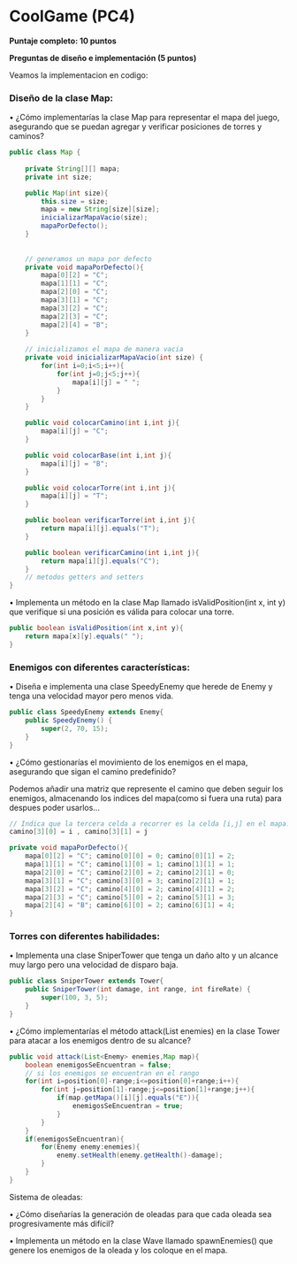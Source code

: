 # CoolGame (PC4)

**Puntaje completo: 10 puntos**

**Preguntas de diseño e implementación (5 puntos)**


Veamos la implementacion en codigo:

### Diseño de la clase Map:

• ¿Cómo implementarías la clase Map para representar el mapa del juego, asegurando que se
puedan agregar y verificar posiciones de torres y caminos?

```java
public class Map {
    
    private String[][] mapa;
    private int size;

    public Map(int size){
        this.size = size;
        mapa = new String[size][size];
        inicializarMapaVacio(size);
        mapaPorDefecto();
    }
    
    
    // generamos un mapa por defecto
    private void mapaPorDefecto(){
        mapa[0][2] = "C";
        mapa[1][1] = "C";
        mapa[2][0] = "C";
        mapa[3][1] = "C";
        mapa[3][2] = "C";
        mapa[2][3] = "C";
        mapa[2][4] = "B";
    }
    
    // inicializamos el mapa de manera vacia
    private void inicializarMapaVacio(int size) {
        for(int i=0;i<5;i++){
            for(int j=0;j<5;j++){
                mapa[i][j] = " ";
            }
        }
    }

    public void colocarCamino(int i,int j){
        mapa[i][j] = "C";
    }

    public void colocarBase(int i,int j){
        mapa[i][j] = "B";
    }

    public void colocarTorre(int i,int j){
        mapa[i][j] = "T";
    }

    public boolean verificarTorre(int i,int j){
        return mapa[i][j].equals("T");
    }

    public boolean verificarCamino(int i,int j){
        return mapa[i][j].equals("C");
    }
    // metodos getters and setters 
}

```

• Implementa un método en la clase Map llamado isValidPosition(int x, int y) que verifique si
una posición es válida para colocar una torre.

```java
public boolean isValidPosition(int x,int y){
    return mapa[x][y].equals(" ");
}
```

### Enemigos con diferentes características:

• Diseña e implementa una clase SpeedyEnemy que herede de Enemy y tenga una velocidad
mayor pero menos vida.

```java
public class SpeedyEnemy extends Enemy{
    public SpeedyEnemy() {
        super(2, 70, 15);
    }
}
```

• ¿Cómo gestionarías el movimiento de los enemigos en el mapa, asegurando que sigan el
camino predefinido?

Podemos añadir una matriz que represente el camino que deben seguir los enemigos, almacenando los indices del mapa(como si fuera una ruta)
para despues poder usarlos...


```java
// Indica que la tercera celda a recorrer es la celda [i,j] en el mapa.
camino[3][0] = i , camino[3][1] = j
```

```java
private void mapaPorDefecto(){
    mapa[0][2] = "C"; camino[0][0] = 0; camino[0][1] = 2;
    mapa[1][1] = "C"; camino[1][0] = 1; camino[1][1] = 1;
    mapa[2][0] = "C"; camino[2][0] = 2; camino[2][1] = 0;
    mapa[3][1] = "C"; camino[3][0] = 3; camino[2][1] = 1;
    mapa[3][2] = "C"; camino[4][0] = 2; camino[4][1] = 2;
    mapa[2][3] = "C"; camino[5][0] = 2; camino[5][1] = 3;
    mapa[2][4] = "B"; camino[6][0] = 2; camino[6][1] = 4;
}

```


### Torres con diferentes habilidades:

• Implementa una clase SniperTower que tenga un daño alto y un alcance muy largo pero una
velocidad de disparo baja.

```java
public class SniperTower extends Tower{
    public SniperTower(int damage, int range, int fireRate) {
        super(100, 3, 5);
    }
}
```

• ¿Cómo implementarías el método attack(List<Enemy> enemies) en la clase Tower para
atacar a los enemigos dentro de su alcance?


```java
public void attack(List<Enemy> enemies,Map map){
    boolean enemigosSeEncuentran = false;
    // si los enemigos se encuentran en el rango
    for(int i=position[0]-range;i<=position[0]+range;i++){
        for(int j=position[1]-range;j<=position[1]+range;j++){
            if(map.getMapa()[i][j].equals("E")){
                enemigosSeEncuentran = true;
            }
        }
    }
    if(enemigosSeEncuentran){
        for(Enemy enemy:enemies){
            enemy.setHealth(enemy.getHealth()-damage);
        }
    }
}
```

Sistema de oleadas:

• ¿Cómo diseñarías la generación de oleadas para que cada oleada sea progresivamente más
difícil?



• Implementa un método en la clase Wave llamado spawnEnemies() que genere los enemigos
de la oleada y los coloque en el mapa.

